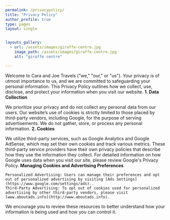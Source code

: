 ```yaml
---
permalink: /privacypolicy/
title: "Privacy Policy"
author_profile: true
type: pages
layout: single


layouts_gallery:
  - url: /assets/images/giraffe-centre.jpg
    image_path: /assets/images/giraffe-centre.jpg
    alt: "giraffe centre"

---
```


Welcome to Cara and Joe Travels ("we," "our," or "us"). Your privacy is of utmost importance to us, and we are committed to safeguarding your personal information. This Privacy Policy outlines how we collect, use, disclose, and protect your information when you visit our website.
**1. Data Collection**

We prioritize your privacy and do not collect any personal data from our users. Our website’s use of cookies is strictly limited to those placed by third-party vendors, including Google, for the purpose of serving advertisements. We do not gather, store, or process any personal information.
**2. Cookies**

We utilize third-party services, such as Google Analytics and Google AdSense, which may set their own cookies and track various metrics. These third-party service providers have their own privacy policies that describe how they use the information they collect. For detailed information on how Google uses data when you visit our site, please review Google's Privacy Policy.
**Managing Cookies and Advertising Preferences**

    Personalized Advertising: Users can manage their preferences and opt out of personalized advertising by visiting [Ads Settings](https://www.google.com/settings/ads)..
    Third-Party Advertising: To opt out of cookies used for personalized advertising by other third-party vendors, please visit [www.aboutads.info](http://www.aboutads.info).

We encourage you to review these resources to better understand how your information is being used and how you can control it.